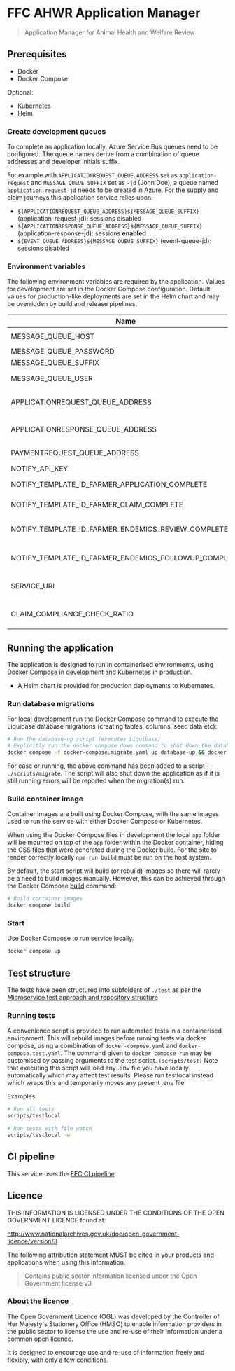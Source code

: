 # FFC AHWR Application Manager

> Application Manager for Animal Health and Welfare Review 

## Prerequisites

- Docker
- Docker Compose

Optional:

- Kubernetes
- Helm

### Create development queues

To complete an application locally, Azure Service Bus queues need to be configured. The queue names derive from a combination of queue addresses and developer initials suffix.

For example with `APPLICATIONREQUEST_QUEUE_ADDRESS` set as `application-request` and `MESSAGE_QUEUE_SUFFIX` set as `-jd` (John Doe), a queue named `application-request-jd` needs to be created in Azure. For the supply and claim journeys this application service relies upon:

- `${APPLICATIONREQUEST_QUEUE_ADDRESS}${MESSAGE_QUEUE_SUFFIX}` (application-request-jd): sessions disabled
- `${APPLICATIONRESPONSE_QUEUE_ADDRESS}${MESSAGE_QUEUE_SUFFIX}` (application-response-jd): sessions **enabled**
- `${EVENT_QUEUE_ADDRESS}${MESSAGE_QUEUE_SUFFIX}` (event-queue-jd): sessions disabled

### Environment variables

The following environment variables are required by the application.
Values for development are set in the Docker Compose configuration. Default
values for production-like deployments are set in the Helm chart and may be
overridden by build and release pipelines.

| Name                                                                                   | Description                                                                                      |
| -------------------------------------------------------------------------------------- | ------------------------------------------------------------------------------------------------ |
| MESSAGE_QUEUE_HOST                                                                     | Azure Service Bus hostname, e.g. `myservicebus.servicebus.windows.net`                           |
| MESSAGE_QUEUE_PASSWORD                                                                 | Azure Service Bus SAS policy key                                                                 |
| MESSAGE_QUEUE_SUFFIX                                                                   | Developer initials                                                                               |
| MESSAGE_QUEUE_USER                                                                     | Azure Service Bus SAS policy name, e.g. `RootManageSharedAccessKey`                              |
| APPLICATIONREQUEST_QUEUE_ADDRESS                                                       | Azure Service Bus message request queue name, e.g. `application-request`                         |
| APPLICATIONRESPONSE_QUEUE_ADDRESS                                                      | Azure Service Bus message response queue name, e.g. `application-response`                       |
| PAYMENTREQUEST_QUEUE_ADDRESS                                                           | Azure Service Bus message request queue name, e.g. `payment-request`                             |
| NOTIFY_API_KEY                                                                         | GOV.UK Notify API Key                                                                            |
| NOTIFY_TEMPLATE_ID_FARMER_APPLICATION_COMPLETE                                         | Id of email template used for farmer application complete                                        |
| NOTIFY_TEMPLATE_ID_FARMER_CLAIM_COMPLETE                                               | Id of email template used to notify farmer for claim being completed                             |
| NOTIFY_TEMPLATE_ID_FARMER_ENDEMICS_REVIEW_COMPLETE                                     | Id of email template used to notify farmer for Endemics Review claim being completed             |
| NOTIFY_TEMPLATE_ID_FARMER_ENDEMICS_FOLLOWUP_COMPLETE                                   | Id of email template used to notify farmer for Endemics Follow-up claim being completed          |
| SERVICE_URI                                                                            | URI of service (used in links, in emails) e.g. `http://localhost:3000` or `https://defra.gov.uk` |
| CLAIM_COMPLIANCE_CHECK_RATIO                                                           | The ratio in which claims require a compliance check, e.g. 3 means one in every 3 claims         |

## Running the application

The application is designed to run in containerised environments, using Docker
Compose in development and Kubernetes in production.

- A Helm chart is provided for production deployments to Kubernetes.

### Run database migrations

For local development run the Docker Compose command to execute the
Liquibase database migrations (creating tables, columns, seed data etc):

```sh
# Run the database-up script (executes Liquibase)
# Explicitly run the docker compose down command to shut down the database container
docker compose -f docker-compose.migrate.yaml up database-up && docker compose -f docker-compose.migrate.yaml down
```

For ease or running, the above command has been added to a script -
`./scripts/migrate`. The script will also shut down the application as if it is
still running errors will be reported when the migration(s) run.

### Build container image

Container images are built using Docker Compose, with the same images used to
run the service with either Docker Compose or Kubernetes.

When using the Docker Compose files in development the local `app` folder will
be mounted on top of the `app` folder within the Docker container, hiding the
CSS files that were generated during the Docker build. For the site to render
correctly locally `npm run build` must be run on the host system.

By default, the start script will build (or rebuild) images so there will
rarely be a need to build images manually. However, this can be achieved
through the Docker Compose
[build](https://docs.docker.com/compose/reference/build/) command:

```sh
# Build container images
docker compose build
```

### Start

Use Docker Compose to run service locally.

```sh
docker compose up
```

## Test structure

The tests have been structured into subfolders of `./test` as per the
[Microservice test approach and repository structure](https://eaflood.atlassian.net/wiki/spaces/FPS/pages/1845396477/Microservice+test+approach+and+repository+structure)

### Running tests

A convenience script is provided to run automated tests in a containerised
environment. This will rebuild images before running tests via docker compose,
using a combination of `docker-compose.yaml` and `docker-compose.test.yaml`.
The command given to `docker compose run` may be customised by passing
arguments to the test script. ```(scripts/test)```
Note that executing this script will load any .env
file you have locally automatically which may affect test results. Please run
testlocal instead which wraps this and temporarily moves any present .env file

Examples:

```sh
# Run all tests
scripts/testlocal

# Run tests with file watch
scripts/testlocal -w
```

## CI pipeline

This service uses the [FFC CI pipeline](https://github.com/DEFRA/ffc-jenkins-pipeline-library)

## Licence

THIS INFORMATION IS LICENSED UNDER THE CONDITIONS OF THE OPEN GOVERNMENT
LICENCE found at:

<http://www.nationalarchives.gov.uk/doc/open-government-licence/version/3>

The following attribution statement MUST be cited in your products and
applications when using this information.

> Contains public sector information licensed under the Open Government license
> v3

### About the licence

The Open Government Licence (OGL) was developed by the Controller of Her
Majesty's Stationery Office (HMSO) to enable information providers in the
public sector to license the use and re-use of their information under a common
open licence.

It is designed to encourage use and re-use of information freely and flexibly,
with only a few conditions.
